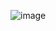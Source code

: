 ![image](https://github.com/DesarrolladorWeb-dev/JS_CARRITO_DE_COMPRAS/assets/130877967/650df48f-f21f-4918-9137-7dc122a83e6c)

